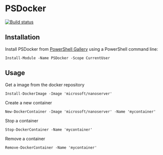# PSDocker

[![Build status](https://ci.appveyor.com/api/projects/status/fck33uiofugnmgva?svg=true)](https://ci.appveyor.com/project/abbgrade/psdocker)

## Installation

Install PSDocker from [PowerShell Gallery](https://www.powershellgallery.com/packages/psdocker) using a PowerShell command line:

    Install-Module -Name PSDocker -Scope CurrentUser

## Usage

Get a image from the docker repository

    Install-DockerImage -Image 'microsoft/nanoserver'

Create a new container

    New-DockerContainer -Image 'microsoft/nanoserver' -Name 'mycontainer'

Stop a container

    Stop-DockerContainer -Name 'mycontainer'

Remove a container

    Remove-DockerContainer -Name 'mycontainer'

